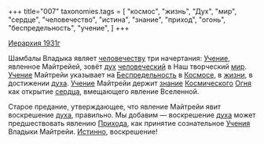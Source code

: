 +++
title="007"
taxonomies.tags = [
 "космос",
 "жизнь",
 "Дух",
 "мир",
 "сердце",
 "человечество",
 "истина",
 "знание",
 "приход",
 "огонь",
 "беспредельность",
 "учение",
]
+++

[Иерархия 1931г](/agni/1931)

Шамбалы Владыка являет [человечеству](/tags/человечество) три начертания: [Учение](/tags/учение), явленное Майтрейей, зовёт [дух](/tags/Дух) [человеческий](/tags/человечество) в Наш творческий [мир](/tags/мир). [Учение](/tags/учение) Майтрейи указывает на [Беспредельность](/tags/беспредельность) в [Космосе](/tags/космос), в [жизни](/tags/жизнь), в достижении [духа](/tags/Дух). [Учение](/tags/учение) Майтрейи держит [знание](/tags/знание) [Космического](/tags/космос) [Огня](/tags/огонь) как открытие [сердца](/tags/сердце), вмещающего явление Вселенной.   

Старое предание, утверждающее, что явление Майтрейи явит воскрешение [духа](/tags/Дух), правильно. Мы добавим — воскрешение [духа](/tags/Дух) может предшествовать явлению [Прихода](/tags/приход), как принятие сознательное [Учения](/tags/учение) Владыки Майтрейи. [Истинно](/tags/истина), воскрешение!   

